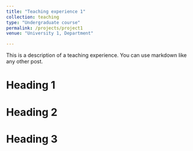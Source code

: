 ```yaml
---
title: "Teaching experience 1"
collection: teaching
type: "Undergraduate course"
permalink: /projects/project1
venue: "University 1, Department"

---
```


This is a description of a teaching experience. You can use markdown like any other post.

Heading 1
======

Heading 2
======

Heading 3
======
